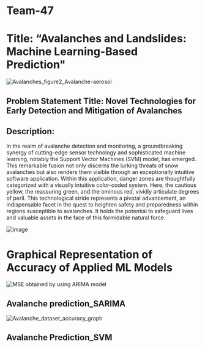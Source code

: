 # Team-47
# Title: “Avalanches and Landslides: Machine Learning-Based Prediction" 
![Avalanches_figure2_Avalanche-aerosol](https://github.com/ITER-SIH/Team-47/assets/99968662/21f2d635-bd29-463e-9c5d-d9d50bd68c75)

## Problem Statement Title: Novel Technologies for Early Detection and Mitigation of Avalanches
## Description:
In the realm of avalanche detection and monitoring, a groundbreaking synergy of cutting-edge sensor technology and sophisticated machine learning, notably the Support Vector Machines (SVM) model, has emerged. This remarkable fusion not only discerns the lurking threats of snow avalanches but also renders them visible through an exceptionally intuitive software application. Within this application, danger zones are thoughtfully categorized with a visually intuitive color-coded system. Here, the cautious yellow, the reassuring green, and the ominous red, vividly articulate degrees of peril. This technological stride represents a pivotal advancement, an indispensable facet in the quest to heighten safety and preparedness within regions susceptible to avalanches.
It holds the potential to safeguard lives and valuable assets in the face of this formidable natural force.

![image](https://github.com/ITER-SIH/Team-47/assets/99968662/5c48d2a5-5f41-468b-a74f-42ad353e793e)


# Graphical Representation of Accuracy of Applied ML Models
![MSE obtained by using ARIMA model](https://github.com/ITER-SIH/Team-47/assets/114322228/301f37f3-0bd4-4887-abba-b906706ebb83)

## Avalanche prediction_SARIMA
![Avalanche_dataset_accuracy_graph](https://github.com/ITER-SIH/Team-47/assets/110783911/d07ae449-b44d-4b1b-a75c-f6a98b4776ac)

## Avalanche Prediction_SVM








